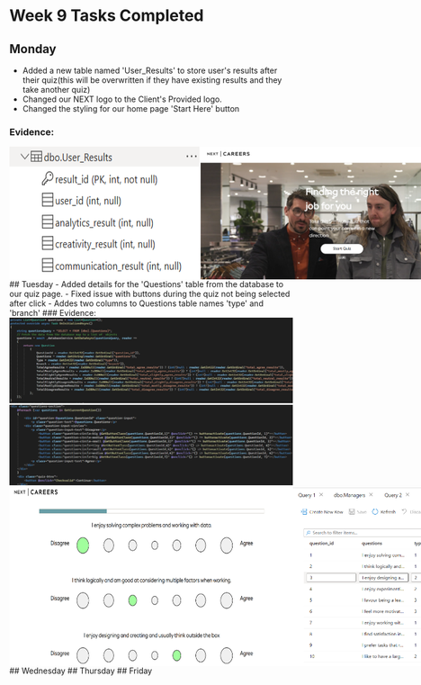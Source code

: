 # Week 9 Tasks Completed
## Monday
- Added a new table named 'User_Results' to store user's results after their quiz(this will be overwritten if they have existing results and they take another quiz)
- Changed our NEXT logo to the Client's Provided logo.
- Changed the styling for our home page 'Start Here' button
### Evidence:
<div style="display: flex;">
<img src="Evidence/user-results-table.png" alt="Image showing a new table named 'UserResults' that will store the user's quiz results and be compared with job roles" style="width: 400px"/>
<img src="Evidence/new-logo-and-start-btn.png" alt="Image showing our new NEXT logo and updated Start here button to suit the theme" style="width: 600px"/>
</div>
## Tuesday
- Added details for the 'Questions' table from the database to our quiz page.
- Fixed issue with buttons during the quiz not being selected after click
- Addes two columns to Questions table names 'type' and 'branch'
### Evidence:
  <img src="Evidence/questions-from-db-code-1.png" alt="Image showing the code i added to pull the questions details from the db to our website" style="width: 600px"/>
  <img src="Evidence/questions-from-db-code-2.png" alt="Image showing the code i added to pull the questions details from the db to our website" style="width: 600px"/>
<div style="display: flex;">
  <img src="Evidence/button-selected.png" alt="Image showing buttons remaining selected and remaining green" style="width: 600px"/>
  <img src="Evidence/new-columns.png" alt="Image showing two new columns added to the questions table 'type' and 'branch'" style="width: 400px"/>
</div>
## Wednesday
## Thursday
## Friday
